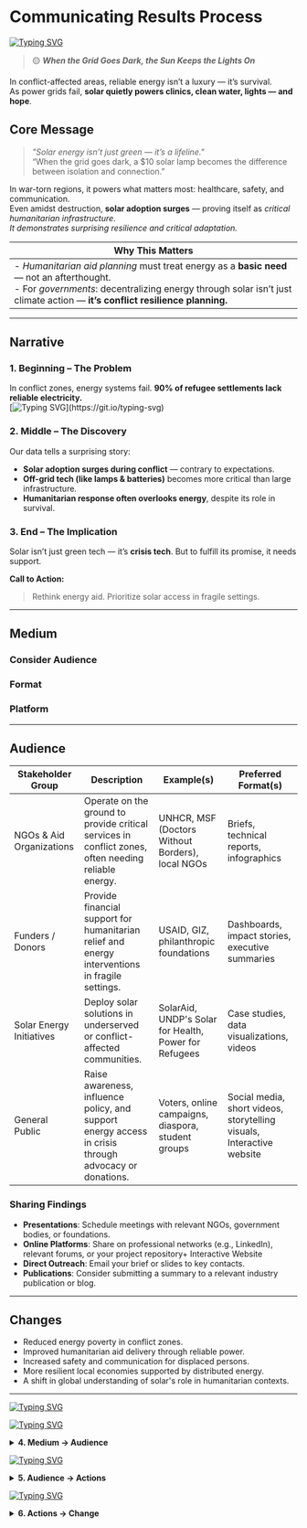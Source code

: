 
<!-- markdownlint-disable MD013 MD022 MD049 MD031 MD007 MD033 MD004 MD009 MD013 MD045 MD041 MD032 MD039 MD019 MD012-->
# Communicating Results Process
[![Typing SVG](https://readme-typing-svg.herokuapp.com?font=Poppins&weight=500&size=30&pause=1000&color=6396E9&center=true&vCenter=true&repeat=false&width=850&height=40&lines=Solar+Energy+as+Survival+Infrastructure+in+Conflict+Zones)](https://git.io/typing-svg)

> 🟡 _**When the Grid Goes Dark, the Sun Keeps the Lights On**_

In conflict-affected areas, reliable energy isn’t a luxury — it’s survival.  
As power grids fail, **solar quietly powers clinics, clean water, lights — and hope**.

## Core Message
> _"Solar energy isn’t just green — it’s a lifeline."_  
> “When the grid goes dark, a $10 solar lamp becomes the difference between isolation and connection.”

In war-torn regions, it powers what matters most: healthcare, safety, and communication.  
Even amidst destruction, **solar adoption surges** — proving itself as *critical humanitarian infrastructure*.  
_It demonstrates surprising resilience and critical adaptation._

| **Why This Matters** |
|--------------------------|
| - _Humanitarian aid planning_ must treat energy as a **basic need** — not an afterthought.<br>- For _governments_: decentralizing energy through solar isn’t just climate action — **it’s conflict resilience planning.** |

----
## Narrative

### **1. Beginning – The Problem**  
In conflict zones, energy systems fail. **90% of refugee settlements lack reliable electricity.**  
[![Typing SVG](https://readme-typing-svg.herokuapp.com?font=Poppins&weight=500&size=14&pause=1000&color=D43737&vCenter=true&repeat=false&width=850&height=40&lines=📈+Solar+once+offered+hope+%E2%80%94+but+rising+costs+now+threaten+its+role+as+*survival+infrastructure*.)](https://git.io/typing-svg)

### **2. Middle – The Discovery**  
Our data tells a surprising story:  
- **Solar adoption surges during conflict** — contrary to expectations.
- **Off-grid tech (like lamps & batteries)** becomes more critical than large infrastructure.
- **Humanitarian response often overlooks energy**, despite its role in survival.


### 3. End – The Implication  
Solar isn’t just green tech — it’s **crisis tech**. But to fulfill its promise, it needs support.  

**Call to Action:**  
> Rethink energy aid. Prioritize solar access in fragile settings.
----
## Medium 

### Consider Audience


### Format

### Platform 

----

## Audience

| Stakeholder Group         | Description                                                                                          | Example(s)                                          | Preferred Format(s)                                  |
|---------------------------|------------------------------------------------------------------------------------------------------|-----------------------------------------------------|-------------------------------------------------------|
| NGOs & Aid Organizations  | Operate on the ground to provide critical services in conflict zones, often needing reliable energy. | UNHCR, MSF (Doctors Without Borders), local NGOs    | Briefs, technical reports, infographics |
| Funders / Donors          | Provide financial support for humanitarian relief and energy interventions in fragile settings.     | USAID, GIZ, philanthropic foundations               | Dashboards, impact stories, executive summaries        |
| Solar Energy Initiatives  | Deploy solar solutions in underserved or conflict-affected communities.                             | SolarAid, UNDP's Solar for Health, Power for Refugees | Case studies, data visualizations, videos              |
| General Public            | Raise awareness, influence policy, and support energy access in crisis through advocacy or donations. | Voters, online campaigns, diaspora, student groups  | Social media, short videos, storytelling visuals, Interactive website       |




### Sharing Findings

- **Presentations**: Schedule meetings with relevant NGOs, government bodies, or foundations.
- **Online Platforms**: Share on professional networks (e.g., LinkedIn), relevant forums, or your project repository+ Interactive Website
- **Direct Outreach**: Email your brief or slides to key contacts.
- **Publications**: Consider submitting a summary to a relevant industry publication or blog.

----
## Changes 
- Reduced energy poverty in conflict zones.
- Improved humanitarian aid delivery through reliable power.
- Increased safety and communication for displaced persons.
- More resilient local economies supported by distributed energy.
- A shift in global understanding of solar's role in humanitarian contexts.
----

[![Typing SVG](https://readme-typing-svg.herokuapp.com?font=Poppins&weight=500&pause=1000&color=44669F&vCenter=true&repeat=false&width=850&height=40&lines=3.+Story+%E2%86%92+Medium)](https://git.io/typing-svg)


[![Typing SVG](https://readme-typing-svg.herokuapp.com?font=Poppins&weight=500&pause=1000&color=44669F&vCenter=true&repeat=false&width=850&height=40&lines=4.+Medium+%E2%86%92+Audience)](https://git.io/typing-svg)
<details>
<summary><b>4. Medium → Audience </b></summary>


</details>

[![Typing SVG](https://readme-typing-svg.herokuapp.com?font=Poppins&weight=500&pause=1000&color=44669F&vCenter=true&repeat=false&width=850&height=40&lines=5.+Audience+%E2%86%92+Actions)](https://git.io/typing-svg)
<details>
<summary><b>5. Audience → Actions </b></summary>


</details>



[![Typing SVG](https://readme-typing-svg.herokuapp.com?font=Poppins&weight=500&pause=1000&color=44669F&vCenter=true&repeat=false&width=850&height=40&lines=6.+Actions+%E2%86%92+Change+)](https://git.io/typing-svg)
<details>
<summary><b>6. Actions → Change </b></summary>


</details>
